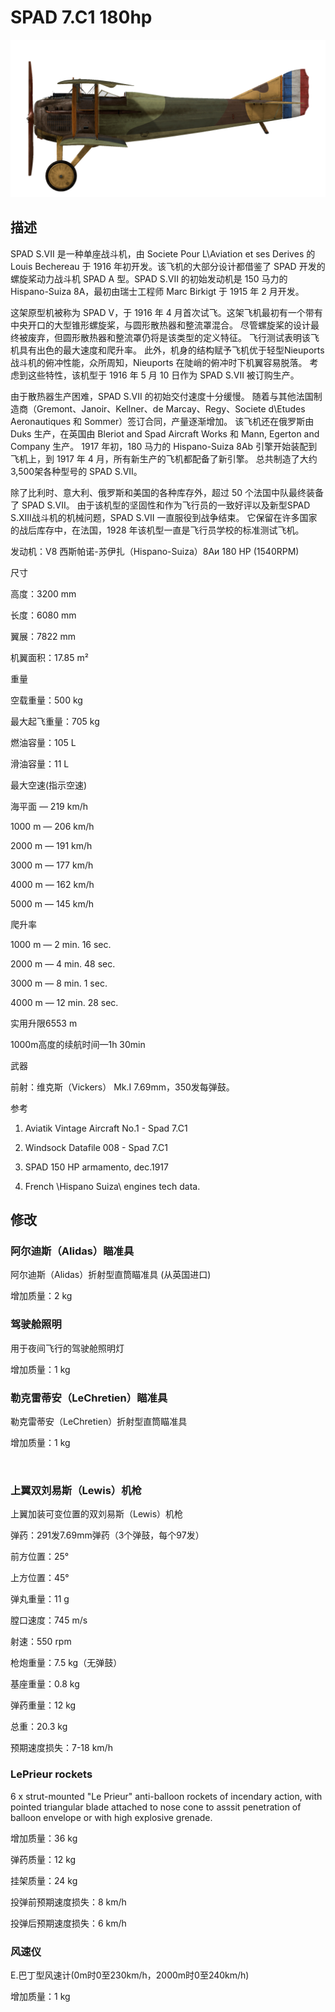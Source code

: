 # SPAD 7.C1 180hp
  

  
![spad7late](../images/spad7late.png)
  

  
## 描述
  

  
SPAD S.VII 是一种单座战斗机，由 Societe Pour L\Aviation et ses Derives 的 Louis Bechereau 于 1916 年初开发。该飞机的大部分设计都借鉴了 SPAD 开发的螺旋桨动力战斗机 SPAD A 型。SPAD S.VII 的初始发动机是 150 马力的 Hispano-Suiza 8A，最初由瑞士工程师 Marc Birkigt 于 1915 年 2 月开发。
  

  
这架原型机被称为 SPAD V，于 1916 年 4 月首次试飞。这架飞机最初有一个带有中央开口的大型锥形螺旋桨，与圆形散热器和整流罩混合。 尽管螺旋桨的设计最终被废弃，但圆形散热器和整流罩仍将是该类型的定义特征。 飞行测试表明该飞机具有出色的最大速度和爬升率。 此外，机身的结构赋予飞机优于轻型Nieuports战斗机的俯冲性能，众所周知，Nieuports 在陡峭的俯冲时下机翼容易脱落。 考虑到这些特性，该机型于 1916 年 5 月 10 日作为 SPAD S.VII 被订购生产。
  

  
由于散热器生产困难，SPAD S.VII 的初始交付速度十分缓慢。 随着与其他法国制造商（Gremont、Janoir、Kellner、de Marcay、Regy、Societe d\Etudes Aeronautiques 和 Sommer）签订合同，产量逐渐增加。 该飞机还在俄罗斯由 Duks 生产，在英国由 Bleriot and Spad Aircraft Works 和 Mann, Egerton and Company 生产。 1917 年初，180 马力的 Hispano-Suiza 8Ab 引擎开始装配到飞机上，到 1917 年 4 月，所有新生产的飞机都配备了新引擎。 总共制造了大约 3,500架各种型号的 SPAD S.VII。
  

  
除了比利时、意大利、俄罗斯和美国的各种库存外，超过 50 个法国中队最终装备了 SPAD S.VII。 由于该机型的坚固性和作为飞行员的一致好评以及新型SPAD S.XIII战斗机的机械问题，SPAD S.VII 一直服役到战争结束。 它保留在许多国家的战后库存中，在法国，1928 年该机型一直是飞行员学校的标准测试飞机。
  

  

  
发动机：V8 西斯帕诺-苏伊扎（Hispano-Suiza）8Aи 180 HP (1540RPM)
  

  
尺寸
  
高度：3200 mm
  
长度：6080 mm
  
翼展：7822 mm
  
机翼面积：17.85 m²
  

  
重量
  
空载重量：500 kg
  
最大起飞重量：705 kg
  
燃油容量：105 L
  
滑油容量：11 L
  

  
最大空速(指示空速)
  
海平面 — 219 km/h
  
1000 m — 206 km/h
  
2000 m — 191 km/h
  
3000 m — 177 km/h
  
4000 m — 162 km/h
  
5000 m — 145 km/h
  

  
爬升率
  
1000 m — 2 min. 16 sec.
  
2000 m — 4 min. 48 sec.
  
3000 m — 8 min. 1 sec.
  
4000 m — 12 min. 28 sec.
  

  
实用升限6553 m
  

  
1000m高度的续航时间—1h 30min
  

  
武器
  
前射：维克斯（Vickers） Mk.I 7.69mm，350发每弹鼓。
  

  
参考
  
1) Aviatik Vintage Aircraft No.1 -  Spad 7.C1
  
2) Windsock Datafile 008 - Spad 7.C1
  
3) SPAD 150 HP armamento, dec.1917
  
4) French \Hispano Suiza\ engines tech data.
  

  
## 修改
  

  
  
### 阿尔迪斯（Alidas）瞄准具
  

  
阿尔迪斯（Alidas）折射型直筒瞄准具 (从英国进口)
  
增加质量：2 kg
  

  
  
### 驾驶舱照明
  

  
用于夜间飞行的驾驶舱照明灯
  
增加质量：1 kg
  

  
  
### 勒克雷蒂安（LeChretien）瞄准具
  

  
勒克雷蒂安（LeChretien）折射型直筒瞄准具
  
增加质量：1 kg
  
﻿
  
  
### 上翼双刘易斯（Lewis）机枪
  

  
上翼加装可变位置的双刘易斯（Lewis）机枪
  
弹药：291发7.69mm弹药（3个弹鼓，每个97发）
  
前方位置：25°
  
上方位置：45°
  
弹丸重量：11 g
  
膛口速度：745 m/s
  
射速：550 rpm
  
枪炮重量：7.5 kg（无弹鼓）
  
基座重量：0.8 kg
  
弹药重量：12 kg
  
总重：20.3 kg
  
预期速度损失：7-18 km/h
  
  
### LePrieur rockets
  

  
6 x strut-mounted "Le Prieur" anti-balloon rockets of incendary action, with pointed triangular blade attached to nose cone to asssit penetration of balloon envelope or with high explosive grenade.
  
增加质量：36 kg
  
弹药质量：12 kg
  
挂架质量：24 kg
  
投弹前预期速度损失：8 km/h
  
投弹后预期速度损失：6 km/h
  
  
### 风速仪
  

  
E.巴丁型风速计(0m时0至230km/h，2000m时0至240km/h)
  
增加质量：1 kg
  
